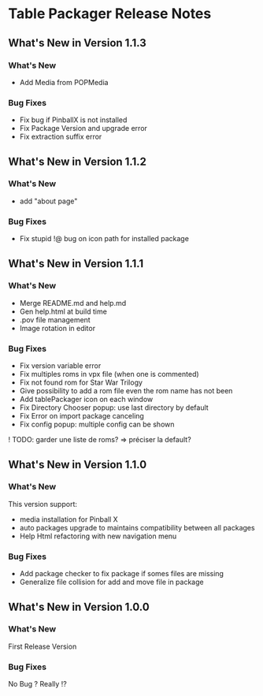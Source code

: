 # Table Packager Release Notes

## What's New in Version 1.1.3


### What's New
- Add Media from POPMedia 

### Bug Fixes

- Fix bug if PinballX is not installed
- Fix Package Version and upgrade error
- Fix extraction suffix error

## What's New in Version 1.1.2

### What's New
- add "about page"

### Bug Fixes
- Fix stupid !@ bug on icon path for installed package

## What's New in Version 1.1.1

### What's New
- Merge README.md and help.md
- Gen help.html at build time
- .pov file management
- Image rotation in editor


### Bug Fixes
- Fix version variable error
- Fix multiples roms in vpx file (when one is commented)
- Fix not found rom for Star War Trilogy
- Give possibility to add a rom file even the rom name has not been 
- Add tablePackager icon on each window
- Fix Directory Chooser popup: use last directory by default
- Fix Error on import package canceling
- Fix config popup: multiple config can be shown

! TODO: garder une liste de roms? => préciser la default?


## What's New in Version 1.1.0
### What's New
This version support:
- media installation for Pinball X
- auto packages upgrade to maintains compatibility between all packages
- Help Html refactoring with new navigation menu

### Bug Fixes
- Add package checker to fix package if somes files are missing
- Generalize file collision for add and move file in package

## What's New in Version 1.0.0

### What's New
First Release Version

### Bug Fixes
No Bug ? Really !?